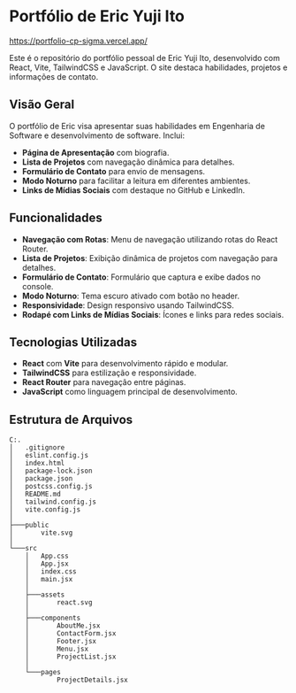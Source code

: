 # Portfólio de Eric Yuji Ito
https://portfolio-cp-sigma.vercel.app/

Este é o repositório do portfólio pessoal de Eric Yuji Ito, desenvolvido com React, Vite, TailwindCSS e JavaScript. O site destaca habilidades, projetos e informações de contato.

## Visão Geral

O portfólio de Eric visa apresentar suas habilidades em Engenharia de Software e desenvolvimento de software. Inclui:

- **Página de Apresentação** com biografia.
- **Lista de Projetos** com navegação dinâmica para detalhes.
- **Formulário de Contato** para envio de mensagens.
- **Modo Noturno** para facilitar a leitura em diferentes ambientes.
- **Links de Mídias Sociais** com destaque no GitHub e LinkedIn.

## Funcionalidades

- **Navegação com Rotas**: Menu de navegação utilizando rotas do React Router.
- **Lista de Projetos**: Exibição dinâmica de projetos com navegação para detalhes.
- **Formulário de Contato**: Formulário que captura e exibe dados no console.
- **Modo Noturno**: Tema escuro ativado com botão no header.
- **Responsividade**: Design responsivo usando TailwindCSS.
- **Rodapé com Links de Mídias Sociais**: Ícones e links para redes sociais.

## Tecnologias Utilizadas

- **React** com **Vite** para desenvolvimento rápido e modular.
- **TailwindCSS** para estilização e responsividade.
- **React Router** para navegação entre páginas.
- **JavaScript** como linguagem principal de desenvolvimento.

## Estrutura de Arquivos

```plaintext
C:.
│   .gitignore
│   eslint.config.js
│   index.html
│   package-lock.json
│   package.json
│   postcss.config.js
│   README.md
│   tailwind.config.js
│   vite.config.js
│
├───public
│       vite.svg
│
└───src
    │   App.css
    │   App.jsx
    │   index.css
    │   main.jsx
    │
    ├───assets
    │       react.svg
    │
    ├───components
    │       AboutMe.jsx
    │       ContactForm.jsx
    │       Footer.jsx
    │       Menu.jsx
    │       ProjectList.jsx
    │
    └───pages
            ProjectDetails.jsx

